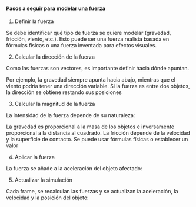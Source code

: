 #### Pasos a seguir para modelar una fuerza

1. Definir la fuerza
   
Se debe identificar qué tipo de fuerza se quiere modelar (gravedad, fricción, viento, etc.). Esto puede ser una fuerza realista basada en fórmulas físicas o una fuerza inventada para efectos visuales.

2. Calcular la dirección de la fuerza
   
Como las fuerzas son vectores, es importante definir hacia dónde apuntan.

Por ejemplo, la gravedad siempre apunta hacia abajo, mientras que el viento podría tener una dirección variable.
Si la fuerza es entre dos objetos, la dirección se obtiene restando sus posiciones

3. Calcular la magnitud de la fuerza
   
La intensidad de la fuerza depende de su naturaleza:

La gravedad es proporcional a la masa de los objetos e inversamente proporcional a la distancia al cuadrado.
La fricción depende de la velocidad y la superficie de contacto.
Se puede usar fórmulas físicas o establecer un valor

4. Aplicar la fuerza
   
La fuerza se añade a la aceleración del objeto afectado:

5. Actualizar la simulación
   
Cada frame, se recalculan las fuerzas y se actualizan la aceleración, la velocidad y la posición del objeto:

